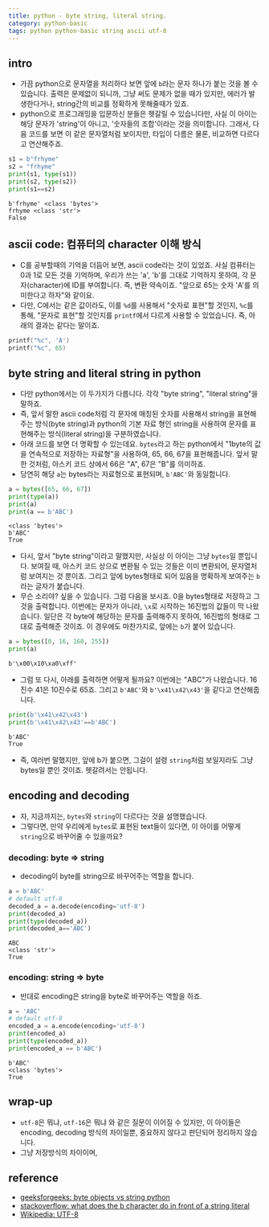 ```yaml
---
title: python - byte string, literal string. 
category: python-basic
tags: python python-basic string ascii utf-8
---
```


## intro

- 가끔 python으로 문자열을 처리하다 보면 앞에 `b`라는 문자 하나가 붙는 것을 볼 수 있습니다. 출력은 문제없이 되니까, 그냥 써도 문제가 없을 때가 있지만, 에러가 발생한다거나, string간의 비교를 정확하게 못해줄때가 있죠. 
- python으로 프로그래밍을 입문하신 분들은 헷갈릴 수 있습니다만, 사실 이 아이는 해당 문자가 'string'이 아니고, '숫자들의 조합'이라는 것을 의미합니다. 그래서, 다음 코드를 보면 이 같은 문자열처럼 보이지만, 타입이 다름은 물론, 비교하면 다르다고 연산해주죠.

```python
s1 = b"frhyme"
s2 = "frhyme"
print(s1, type(s1))
print(s2, type(s2))
print(s1==s2)
```

```plaintext
b'frhyme' <class 'bytes'>
frhyme <class 'str'>
False
```

## ascii code: 컴퓨터의 character 이해 방식

- C를 공부할때의 기억을 더듬어 보면, ascii code라는 것이 있었죠. 사실 컴퓨터는 0과 1로 모든 것을 기억하며, 우리가 쓰는 'a', 'b'를 그대로 기억하지 못하여, 각 문자(character)에 ID를 부여합니다. 즉, 변환 약속이죠. "앞으로 65는 숫자 'A'를 의미한다고 하자"와 같이요. 
- 다만, C에서는 같은 값이라도, 이를 `%d`를 사용해서 "숫자로 표현"할 것인지, `%c`를 통해, "문자로 표현"할 것인지를 `printf`에서 다르게 사용할 수 있었습니다. 즉, 아래의 결과는 같다는 말이죠. 

```c
printf("%c", 'A')
printf("%c", 65)
```

## byte string and literal string in python

- 다만 python에서는 이 두가지가 다릅니다. 각각 "byte string", "literal string"을 말하죠. 
- 즉, 앞서 말한 ascii code처럼 각 문자에 매칭된 숫자를 사용해서 string을 표현해주는 방식(byte string)과 python의 기본 자료 형인 string을 사용하여 문자를 표현해주는 방식(literal string)을 구분하였습니다. 
- 아래 코드를 보면 더 명확할 수 있는데요. `bytes`라고 하는 python에서 "1byte의 값을 연속적으로 저장하는 자료형"을 사용하여, 65, 66, 67을 표현해줍니다. 앞서 말한 것처럼, 아스키 코드 상에서 66은 "A", 67은 "B"를 의미하죠. 
- 당연히 해당 `a`는 bytes라는 자료형으로 표현되며, `b'ABC'`와 동일합니다.

```python
a = bytes([65, 66, 67])
print(type(a))
print(a)
print(a == b'ABC')
```

```plaintext
<class 'bytes'>
b'ABC'
True
```

- 다시, 앞서 "byte string"이라고 말했지만, 사실상 이 아이는 그냥 `bytes`일 뿐입니다. 보여질 때, 아스키 코드 상으로 변환될 수 있는 것들은 이미 변환되어, 문자열처럼 보여지는 것 뿐이죠. 그리고 앞에 bytes형태로 되어 있음을 명확하게 보여주는 `b`라는 글자가 붙습니다. 
- 무슨 소리야? 싶을 수 있습니다. 그럼 다음을 보시죠. 0을 bytes형태로 저장하고 그것을 출력합니다. 이번에는 문자가 아니라, `\x`로 시작하는 16진법의 값들이 막 나왔습니다. 일단은 각 byte에 해당하는 문자를 출력해주지 못하여, 16진법의 형태로 그대로 출력해준 것이죠. 이 경우에도 마찬가지로, 앞에는 `b`가 붙어 있습니다. 

```python
a = bytes([0, 16, 160, 255])
print(a)
```

```plaintext
b'\x00\x10\xa0\xff'
```

- 그럼 또 다시, 아래를 출력하면 어떻게 될까요? 이번에는 "ABC"가 나왔습니다. 16진수 41은 10진수로 65죠. 그리고 `b'ABC'`와 `b'\x41\x42\x43'`을 같다고 연산해줍니다.

```python
print(b'\x41\x42\x43')
print(b'\x41\x42\x43'==b'ABC')
```

```plaintext
b'ABC'
True
```

- 즉, 여러번 말했지만, 앞에 b가 붙으면, 그걸이 설령 `string`처럼 보일지라도 그냥 bytes일 뿐인 것이죠. 헷갈려서는 안됩니다. 

## encoding and decoding

- 자, 지금까지는, `bytes`와 `string`이 다르다는 것을 설명했습니다. 
- 그렇다면, 만약 우리에게 `bytes`로 표현된 text들이 있다면, 이 아이를 어떻게 `string`으로 바꾸어줄 수 있을까요?

### decoding: byte => string 

- decoding이 byte를 string으로 바꾸어주는 역할을 합니다. 

```python
a = b'ABC'
# default utf-8
decoded_a = a.decode(encoding='utf-8')
print(decoded_a)
print(type(decoded_a))
print(decoded_a=='ABC')
```

```plaintext
ABC
<class 'str'>
True
```

### encoding: string => byte

- 반대로 encoding은 string을 byte로 바꾸어주는 역할을 하죠.

```python
a = 'ABC'
# default utf-8
encoded_a = a.encode(encoding='utf-8')
print(encoded_a)
print(type(encoded_a))
print(encoded_a == b'ABC')
```

```plaintext
b'ABC'
<class 'bytes'>
True
```

## wrap-up

- `utf-8`은 뭐냐, `utf-16`은 뭐냐 와 같은 질문이 이어질 수 있지만, 이 아이들은 encoding, decoding 방식의 차이일뿐, 중요하지 않다고 판단되어 정리하지 않습니다.
- 그냥 저장방식의 차이이며, 

## reference

- [geeksforgeeks: byte objects vs string python](https://www.geeksforgeeks.org/byte-objects-vs-string-python/)
- [stackoverflow: what does the b character do in front of a string literal](https://stackoverflow.com/questions/6269765/what-does-the-b-character-do-in-front-of-a-string-literal)
- [Wikipedia: UTF-8](https://ko.wikipedia.org/wiki/UTF-8)
